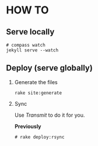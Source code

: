# HOW TO

## Serve locally

```shell
# compass watch
jekyll serve --watch
```

## Deploy (serve globally)

1. Generate the files

    ```shell
    rake site:generate
    ```

2. Sync

    Use _Transmit_ to do it for you.

    **Previously**

    ```shell
    # rake deploy:rsync
    ```
